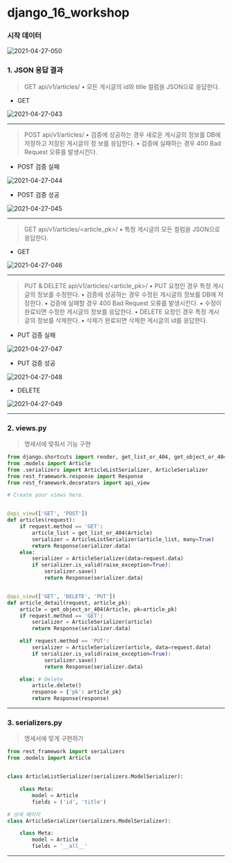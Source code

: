 # django_16_workshop



### 시작 데이터

![2021-04-27-050](django_16_workshop.assets/2021-04-27-050.png)



### 1. JSON 응답 결과

> GET api/v1/articles/
> • 모든 게시글의 id와 title 컬럼을 JSON으로 응답한다.

- GET

![2021-04-27-043](django_16_workshop.assets/2021-04-27-043.png)

___



> POST api/v1/articles/
> • 검증에 성공하는 경우 새로운 게시글의 정보를 DB에 저장하고 저장된 게시글의 정
> 보를 응답한다.
> • 검증에 실패하는 경우 400 Bad Request 오류를 발생시킨다.

- POST 검증 실패

![2021-04-27-044](django_16_workshop.assets/2021-04-27-044.png)

- POST 검증 성공

![2021-04-27-045](django_16_workshop.assets/2021-04-27-045.png)

___



> GET api/v1/articles/<article_pk>/
> • 특정 게시글의 모든 컬럼을 JSON으로 응답한다.

- GET

![2021-04-27-046](django_16_workshop.assets/2021-04-27-046.png)

___



> PUT & DELETE api/v1/articles/<article_pk>/
> • PUT 요청인 경우 특정 게시글의 정보를 수정한다.
> ▪ 검증에 성공하는 경우 수정된 게시글의 정보를 DB에 저장한다.
> ▪ 검증에 실패할 경우 400 Bad Request 오류를 발생시킨다.
> ▪ 수정이 완료되면 수정한 게시글의 정보를 응답한다.
> • DELETE 요청인 경우 특정 게시글의 정보를 삭제한다.
> ▪ 삭제가 완료되면 삭제한 게시글의 id를 응답한다.

- PUT 검증 실패

![2021-04-27-047](django_16_workshop.assets/2021-04-27-047.png)

- PUT 검증 성공

![2021-04-27-048](django_16_workshop.assets/2021-04-27-048.png)

- DELETE

![2021-04-27-049](django_16_workshop.assets/2021-04-27-049.png)



___



### 2. views.py

> 명세서에 맞춰서 기능 구현

``` python
from django.shortcuts import render, get_list_or_404, get_object_or_404
from .models import Article
from .serializers import ArticleListSerializer, ArticleSerializer
from rest_framework.response import Response
from rest_framework.decorators import api_view

# Create your views here.


@api_view(['GET', 'POST'])
def articles(request):
    if request.method == 'GET':  
        article_list = get_list_or_404(Article)
        serializer = ArticleListSerializer(article_list, many=True)
        return Response(serializer.data)
    else:
        serializer = ArticleSerializer(data=request.data)
        if serializer.is_valid(raise_exception=True):
            serializer.save()
            return Response(serializer.data)


@api_view(['GET', 'DELETE', 'PUT'])
def article_detail(request, article_pk):
    article = get_object_or_404(Article, pk=article_pk)
    if request.method == 'GET':
        serializer = ArticleSerializer(article)
        return Response(serializer.data)

    elif request.method == 'PUT':
        serializer = ArticleSerializer(article, data=request.data)
        if serializer.is_valid(raise_exception=True):
            serializer.save()
            return Response(serializer.data)

    else: # Delete
        article.delete()
        response = {'pk': article_pk}
        return Response(response)

```



___



### 3. serializers.py

> 명세서에 맞게 구현하기

``` python
from rest_framework import serializers
from .models import Article


class ArticleListSerializer(serializers.ModelSerializer):

    class Meta:
        model = Article
        fields = ('id', 'title')

# 상세 페이지
class ArticleSerializer(serializers.ModelSerializer):

    class Meta:
        model = Article
        fields = '__all__'
```



___


